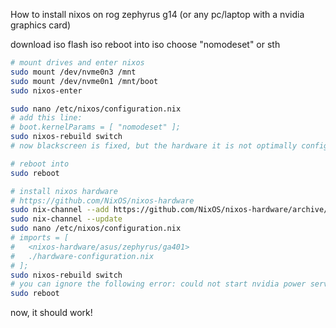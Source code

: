 How to install nixos on rog zephyrus g14 (or any pc/laptop with a nvidia graphics card)

download iso
flash iso
reboot into iso
choose "nomodeset" or sth

~~~sh
# mount drives and enter nixos
sudo mount /dev/nvme0n3 /mnt
sudo mount /dev/nvme0n1 /mnt/boot
sudo nixos-enter

sudo nano /etc/nixos/configuration.nix
# add this line:
# boot.kernelParams = [ "nomodeset" ];
sudo nixos-rebuild switch
# now blackscreen is fixed, but the hardware it is not optimally configured yet

# reboot into
sudo reboot

# install nixos hardware 
# https://github.com/NixOS/nixos-hardware
sudo nix-channel --add https://github.com/NixOS/nixos-hardware/archive/master.tar.gz nixos-hardware
sudo nix-channel --update
sudo nano /etc/nixos/configuration.nix
# imports = [
#   <nixos-hardware/asus/zephyrus/ga401>
#   ./hardware-configuration.nix
# ];
sudo nixos-rebuild switch
# you can ignore the following error: could not start nvidia power service
sudo reboot
~~~

now, it should work!

